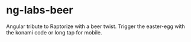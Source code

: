 # ng-labs-beer
Angular tribute to Raptorize with a beer twist. Trigger the easter-egg with the konami code or long tap for mobile.
